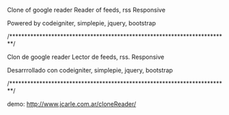 Clone of google reader
Reader of feeds, rss
Responsive

Powered by codeigniter, simplepie, jquery, bootstrap

/*************************************************************************/

Clon de google reader
Lector de feeds, rss.
Responsive

Desarrrollado con codeigniter, simplepie, jquery, bootstrap

/*************************************************************************/

demo: http://www.jcarle.com.ar/cloneReader/
